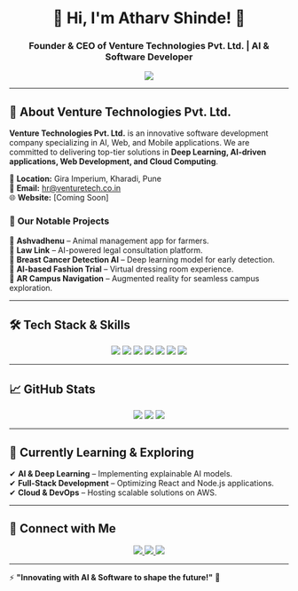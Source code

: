 <h1 align="center">🚀 Hi, I'm Atharv Shinde! 👋</h1>
<h3 align="center">Founder & CEO of Venture Technologies Pvt. Ltd. | AI & Software Developer</h3>

<p align="center">
  <img src="https://readme-typing-svg.herokuapp.com?color=FF5733&center=true&vCenter=true&width=500&lines=Tech+Entrepreneur+%7C+AI+%7C+Deep+Learning+%7C+Web+Development" />
</p>

---

## 🏢 About Venture Technologies Pvt. Ltd.

**Venture Technologies Pvt. Ltd.** is an innovative software development company specializing in AI, Web, and Mobile applications. We are committed to delivering top-tier solutions in **Deep Learning, AI-driven applications, Web Development, and Cloud Computing**.

📍 **Location:** Gira Imperium, Kharadi, Pune  
📧 **Email:** hr@venturetech.co.in  
🌐 **Website:** [Coming Soon]  

### 🚀 **Our Notable Projects**
🔹 **Ashvadhenu** – Animal management app for farmers.  
🔹 **Law Link** – AI-powered legal consultation platform.  
🔹 **Breast Cancer Detection AI** – Deep learning model for early detection.  
🔹 **AI-based Fashion Trial** – Virtual dressing room experience.  
🔹 **AR Campus Navigation** – Augmented reality for seamless campus exploration.  

---

## 🛠 Tech Stack & Skills  
<p align="center">
  <img src="https://img.shields.io/badge/Python-3776AB?style=for-the-badge&logo=python&logoColor=white" />
  <img src="https://img.shields.io/badge/React-20232A?style=for-the-badge&logo=react&logoColor=61DAFB" />
  <img src="https://img.shields.io/badge/Node.js-43853D?style=for-the-badge&logo=node.js&logoColor=white" />
  <img src="https://img.shields.io/badge/Machine%20Learning-F7DF1E?style=for-the-badge&logo=tensorflow&logoColor=black" />
  <img src="https://img.shields.io/badge/PostgreSQL-316192?style=for-the-badge&logo=postgresql&logoColor=white" />
  <img src="https://img.shields.io/badge/AWS-FF9900?style=for-the-badge&logo=amazonaws&logoColor=white" />
  <img src="https://img.shields.io/badge/MATLAB-0076A8?style=for-the-badge&logo=mathworks&logoColor=white" />
</p>

---

## 📈 GitHub Stats  
<p align="center">
  <img src="https://github-readme-stats.vercel.app/api?username=atharvshinde&show_icons=true&theme=radical" />
  <img src="https://github-readme-streak-stats.herokuapp.com/?user=atharvshinde&theme=radical" />
  <img src="https://github-readme-stats.vercel.app/api/top-langs/?username=atharvshinde&layout=compact&theme=radical" />
</p>

---

## 🌱 Currently Learning & Exploring  
✔ **AI & Deep Learning** – Implementing explainable AI models.  
✔ **Full-Stack Development** – Optimizing React and Node.js applications.  
✔ **Cloud & DevOps** – Hosting scalable solutions on AWS.  

---

## 🎯 Connect with Me  
<p align="center">
  <a href="mailto:hr@venturetech.co.in">
    <img src="https://img.shields.io/badge/Email-D14836?style=for-the-badge&logo=gmail&logoColor=white" />
  </a>
  <a href="https://www.linkedin.com/in/atharv-shinde">
    <img src="https://img.shields.io/badge/LinkedIn-0A66C2?style=for-the-badge&logo=linkedin&logoColor=white" />
  </a>
  <a href="https://twitter.com/atharvshinde">
    <img src="https://img.shields.io/badge/Twitter-1DA1F2?style=for-the-badge&logo=twitter&logoColor=white" />
  </a>
</p>

---

⚡ **"Innovating with AI & Software to shape the future!"** 🚀
